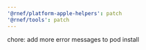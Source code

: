```yaml
---
'@rnef/platform-apple-helpers': patch
'@rnef/tools': patch
---
```


chore: add more error messages to pod install
